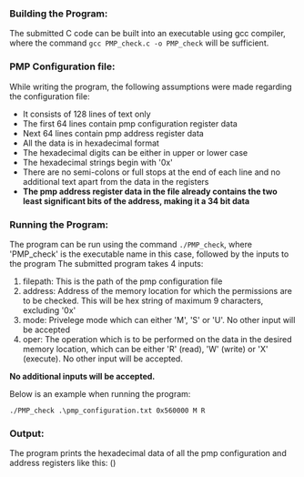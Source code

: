 ### Building the Program:
The submitted C code can be built into an executable using gcc compiler, where the command `gcc PMP_check.c -o PMP_check` will be sufficient.

### PMP Configuration file:
While writing the program, the following assumptions were made regarding the configuration file:
- It consists of 128 lines of text only
- The first 64 lines contain pmp configuration register data
- Next 64 lines contain pmp address register data
- All the data is in hexadecimal format
- The hexadecimal digits can be either in upper or lower case
- The hexadecimal strings begin with '0x'
- There are no semi-colons or full stops at the end of each line and no additional text apart from the data in the registers
- **The pmp address register data in the file already contains the two least significant bits of the address, making it a 34 bit data**

### Running the Program:
The program can be run using the command `./PMP_check`, where 'PMP_check' is the executable name in this case, followed by the inputs to the program
The submitted program takes 4 inputs:
1. filepath: This is the path of the pmp configuration file
2. address: Address of the memory location for which the permissions are to be checked. This will be hex string of maximum 9 characters, excluding '0x'
3. mode: Privelege mode which can either 'M', 'S' or 'U'. No other input will be accepted
4. oper: The operation which is to be performed on the data in the desired memory location, which can be either 'R' (read), 'W' (write) or 'X' (execute). No other input will be accepted.

**No additional inputs will be accepted.**

Below is an example when running the program:
```
./PMP_check .\pmp_configuration.txt 0x560000 M R
```
### Output:
The program prints the hexadecimal data of all the pmp configuration and address registers like this:
()
